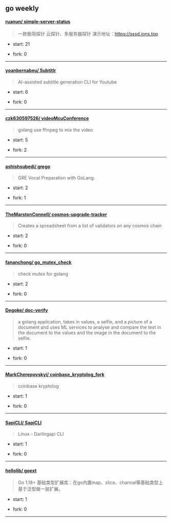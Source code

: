 ## go weekly

#### [ruanun/ simple-server-status](https://github.com/ruanun/simple-server-status)
>  一款极简探针 云探针、多服务器探针 演示地址：https://sssd.ions.top
+ start: 21
+ fork: 0
---
#### [yoanbernabeu/ Subtitlr](https://github.com/yoanbernabeu/Subtitlr)
>  AI-assisted subtitle generation CLI for Youtube
+ start: 6
+ fork: 0
---
#### [czk630597526/ videoMcuConference](https://github.com/czk630597526/videoMcuConference)
>  golang use ffmpeg to mix the video
+ start: 5
+ fork: 2
---
#### [ashishsubedi/ grego](https://github.com/ashishsubedi/grego)
>  GRE Vocal Preparation with GoLang.
+ start: 2
+ fork: 1
---
#### [TheMarstonConnell/ cosmos-upgrade-tracker](https://github.com/TheMarstonConnell/cosmos-upgrade-tracker)
>  Creates a spreadsheet from a list of validators on any cosmos chain 
+ start: 2
+ fork: 0
---
#### [fananchong/ go_mutex_check](https://github.com/fananchong/go_mutex_check)
>  check mutex for golang
+ start: 2
+ fork: 0
---
#### [Degoke/ doc-verify](https://github.com/Degoke/doc-verify)
>  a golang application, takes in values, a selfie, and a picture of a document and uses ML services to analyse and compare the text in the document to the  values and  the image in the document to the selfie.
+ start: 1
+ fork: 0
---
#### [MarkCherepovskyi/ coinbase_kryptolog_fork](https://github.com/MarkCherepovskyi/coinbase_kryptolog_fork)
>  coinbase kryptolog
+ start: 1
+ fork: 0
---
#### [SapiCLI/ SapiCLI](https://github.com/SapiCLI/SapiCLI)
>  Linux - Darlingapi CLI
+ start: 1
+ fork: 0
---
#### [hellolib/ goext](https://github.com/hellolib/goext)
>  Go 1.18+ 基础类型扩展库：在go内置map、slice、channal等基础类型上基于泛型做一层扩展。
+ start: 1
+ fork: 0
---